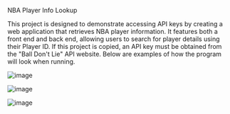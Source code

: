 NBA Player Info Lookup

This project is designed to demonstrate accessing API keys by creating a web application that retrieves NBA player information. It features both a front end and back end, allowing users to search for player details using their Player ID. If this project is copied, an API key must be obtained from the "Ball Don't Lie" API website. Below are examples of how the program will look when running.


![image](https://github.com/user-attachments/assets/06a1f168-ecc7-4ab8-aeee-f2820eae2404)

![image](https://github.com/user-attachments/assets/b4bcfdaa-b9e7-4dab-b25b-13884777d22f)

![image](https://github.com/user-attachments/assets/b99d1627-bd27-4087-b211-365e3160b0cc)



